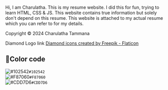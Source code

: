 Hi, I am Charulatha. This is my resume website. I did this for fun, trying to learn HTML, CSS & JS. This website contains true information but solely don't depend on this resume. This website is attached to my actual resume which you can refer to for my details.

Copyright © 2024 Charulatha Tammana

Diamond Logo link
<a href="https://www.flaticon.com/free-icons/diamond" title="diamond icons">Diamond icons created by Freepik - Flaticon</a>

## 🎨Color code

![#102542](https://placehold.co/15x15/102542/102542.png)`#102542`  
![#F87060](https://placehold.co/15x15/F87060/F87060.png)`#F87060`  
![#CDD7D6](https://placehold.co/15x15/CDD7D6/CDD7D6.png)`#CDD7D6`  


